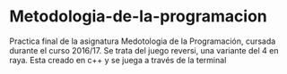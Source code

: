 # Metodologia-de-la-programacion
Practica final de la asignatura Medotologia de la Programación, cursada durante el curso 2016/17.
Se trata del juego reversi, una variante del 4 en raya. Esta creado en c++ y se juega a través de la terminal
